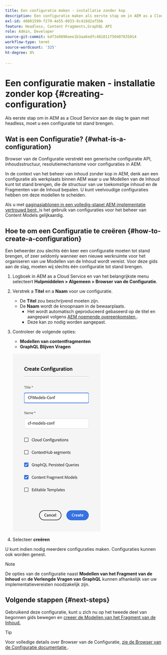 ```yaml
---
title: Een configuratie maken - installatie zonder kop
description: Een configuratie maken als eerste stap om in AEM as a Cloud Service met een headless-functie aan de slag te gaan.
exl-id: 48801599-f279-4e55-8033-9c418d2af5bb
feature: Headless, Content Fragments,GraphQL API
role: Admin, Developer
source-git-commit: bdf3e0896eee1b3aa6edfc481011f50407835014
workflow-type: tm+mt
source-wordcount: '325'
ht-degree: 0%

---
```


# Een configuratie maken - installatie zonder kop {#creating-configuration}

Als eerste stap om in AEM as a Cloud Service aan de slag te gaan met headless, moet u een configuratie tot stand brengen.

## Wat is een Configuratie? {#what-is-a-configuration}

Browser van de Configuratie verstrekt een generische configuratie API, inhoudsstructuur, resolutiemechanisme voor configuraties in AEM.

In de context van het beheer van inhoud zonder kop in AEM, denk aan een configuratie als werkplaats binnen AEM waar u uw Modellen van de Inhoud kunt tot stand brengen, die de structuur van uw toekomstige inhoud en de Fragmenten van de Inhoud bepalen. U kunt veelvoudige configuraties hebben om deze modellen te scheiden.

Als u met [ paginasjablonen in een volledig-stapel AEM implementatie vertrouwd bent, ](/help/sites-cloud/authoring/sites-console/templates.md) is het gebruik van configuraties voor het beheer van Content Models gelijkaardig.

## Hoe te om een Configuratie te creëren {#how-to-create-a-configuration}

Een beheerder zou slechts één keer een configuratie moeten tot stand brengen, of zeer seldomly wanneer een nieuwe werkruimte voor het organiseren van uw Modellen van de Inhoud wordt vereist. Voor deze gids aan de slag, moeten wij slechts één configuratie tot stand brengen.

1. Logboek in AEM as a Cloud Service en van het belangrijkste menu selecteert **Hulpmiddelen > Algemeen > Browser van de Configuratie**.
1. Verstrek a **Titel** en a **Naam** voor uw configuratie.
   * De **Titel** zou beschrijvend moeten zijn.
   * De **Naam** wordt de knoopnaam in de bewaarplaats.
      * Het wordt automatisch geproduceerd gebaseerd op de titel en aangepast volgens [ AEM noemende overeenkomsten ](/help/implementing/developing/introduction/naming-conventions.md).
      * Deze kan zo nodig worden aangepast.
1. Controleer de volgende opties:
   * **Modellen van contentfragmenten**
   * **GraphQL Blijven Vragen**

   ![ creeer Configuratie ](../assets/create-configuration.png)

1. Selecteer **creëren**

U kunt indien nodig meerdere configuraties maken. Configuraties kunnen ook worden genest.

>[!NOTE]
>
>De opties van de configuratie naast **Modellen van het Fragment van de Inhoud** en **de Verlengde Vragen van GraphQL** kunnen afhankelijk van uw implementatievereisten noodzakelijk zijn.

## Volgende stappen {#next-steps}

Gebruikend deze configuratie, kunt u zich nu op het tweede deel van begonnen gids bewegen en [ creeer de Modellen van het Fragment van de Inhoud.](create-content-model.md)

>[!TIP]
>
>Voor volledige details over Browser van de Configuratie, [ zie de Browser van de Configuratie documentatie ](/help/implementing/developing/introduction/configurations.md).
